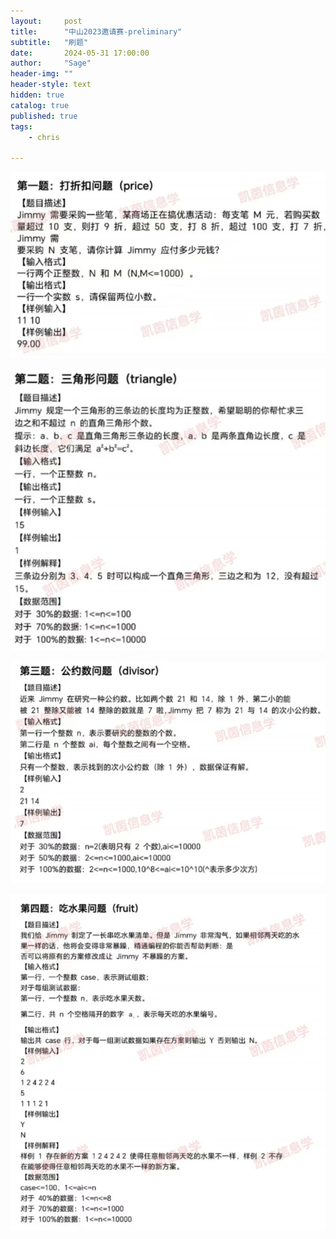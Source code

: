 ```yaml
---
layout:     post
title:      "中山2023邀请赛-preliminary"
subtitle:   "刷题"
date:       2024-05-31 17:00:00
author:     "Sage"
header-img: ""
header-style: text
hidden: true
catalog: true
published: true
tags:
    - chris

---
```


![问题1](https://github.com/sage-peng/sage-peng.github.io/blob/main/img/image-20240531111617393.png?raw=true)

![image-20240531112854842](https://github.com/sage-peng/sage-peng.github.io/blob/main/img/image-20240531112854842.png?raw=true)

![image-20240531112854842](https://github.com/sage-peng/sage-peng.github.io/blob/main/img/20240531113107.png?raw=true)

![image-20240531112854842](https://github.com/sage-peng/sage-peng.github.io/blob/main/img/20240531113126.png?raw=true)

